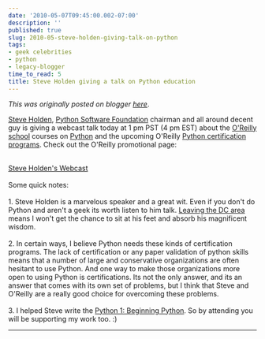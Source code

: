 ```yaml
---
date: '2010-05-07T09:45:00.002-07:00'
description: ''
published: true
slug: 2010-05-steve-holden-giving-talk-on-python
tags:
- geek celebrities
- python
- legacy-blogger
time_to_read: 5
title: Steve Holden giving a talk on Python education
---
```


*This was originally posted on blogger [here](https://pydanny.blogspot.com/2010/05/steve-holden-giving-talk-on-python.html)*.

<a href="http://holdenweb.com">Steve Holden</a>, <a href="http://www.python.org/psf/">Python Software Foundation</a> chairman and all around decent guy is giving a webcast talk today at 1 pm PST (4 pm EST) about the <a href="http://www.oreillyschool.com">O'Reilly school</a> courses on <a href="http://python.org">Python</a> and the upcoming O'Reilly <a href="http://www.oreillyschool.com/certificates/upcoming-courses.php">Python certification programs</a>. Check out the O'Reilly promotional page:<div><br /></div><div><a href="http://www.oreillyschool.com/images/ost_email_html/webcast_steve_holden.html">Steve Holden's Webcast</a></div><div><br /></div><div>Some quick notes:</div><div><br /></div><div>1. Steve Holden is a marvelous speaker and a great wit. Even if you don't do Python and aren't a geek its worth listen to him talk. <a href="http://pydanny.blogspot.com/2010/04/moving-away-from-dc.html">Leaving the DC area</a> means I won't get the chance to sit at his feet and absorb his magnificent wisdom.</div><div><br /></div><div>2. In certain ways, I believe Python needs these kinds of certification programs. The lack of certification or any paper validation of python skills means that a number of large and conservative organizations are often hesitant to use Python. And one way to make those organizations more open to using Python is certifications. Its not the only answer, and its an answer that comes with its own set of problems, but I think that Steve and O'Reilly are a really good choice for overcoming these problems.</div><div><br /></div><div>3. I helped Steve write the <a href="http://www.oreillyschool.com/courses/python1/">Python 1: Beginning Python</a>. So by attending you will be supporting my work too. :)</div>

---

